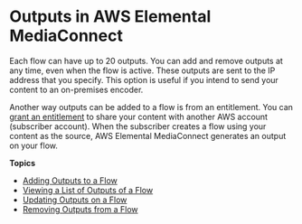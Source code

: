 # Outputs in AWS Elemental MediaConnect<a name="outputs"></a>

Each flow can have up to 20 outputs\. You can add and remove outputs at any time, even when the flow is active\. These outputs are sent to the IP address that you specify\. This option is useful if you intend to send your content to an on\-premises encoder\.

Another way outputs can be added to a flow is from an entitlement\. You can [grant an entitlement](entitlements-grant.md) to share your content with another AWS account \(subscriber account\)\. When the subscriber creates a flow using your content as the source, AWS Elemental MediaConnect generates an output on your flow\.

**Topics**
+ [Adding Outputs to a Flow](outputs-add.md)
+ [Viewing a List of Outputs of a Flow](outputs-view-list.md)
+ [Updating Outputs on a Flow](outputs-update.md)
+ [Removing Outputs from a Flow](outputs-remove.md)